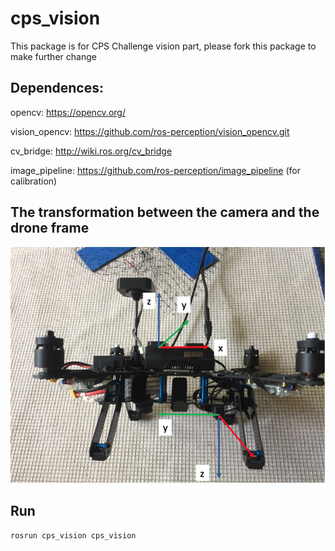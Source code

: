 # cps_vision

This package is for CPS Challenge vision part, please fork this package to make further change

## Dependences:
opencv: https://opencv.org/

vision_opencv: https://github.com/ros-perception/vision_opencv.git

cv_bridge: http://wiki.ros.org/cv_bridge

image_pipeline: https://github.com/ros-perception/image_pipeline (for calibration)

## The transformation between the camera and the drone frame
![Alt text](/cam_frame.png?raw=true)

## Run
`rosrun cps_vision cps_vision`

